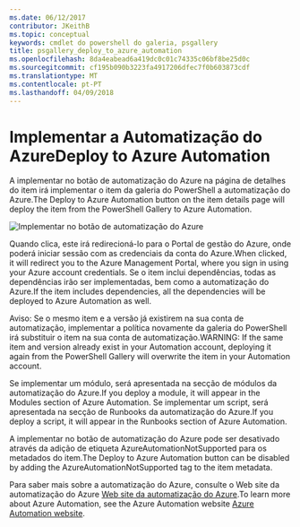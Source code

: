 ```yaml
---
ms.date: 06/12/2017
contributor: JKeithB
ms.topic: conceptual
keywords: cmdlet do powershell do galeria, psgallery
title: psgallery_deploy_to_azure_automation
ms.openlocfilehash: 8da4eabead6a419dc0c01c74335c06bf8be25d0c
ms.sourcegitcommit: cf195b090b3223fa4917206dfec7f0b603873cdf
ms.translationtype: MT
ms.contentlocale: pt-PT
ms.lasthandoff: 04/09/2018
---
```

<a name="deploy-to-azure-automation"></a><span data-ttu-id="010bc-103">Implementar a Automatização do Azure</span><span class="sxs-lookup"><span data-stu-id="010bc-103">Deploy to Azure Automation</span></span>
===========================

<span data-ttu-id="010bc-104">A implementar no botão de automatização do Azure na página de detalhes do item irá implementar o item da galeria do PowerShell a automatização do Azure.</span><span class="sxs-lookup"><span data-stu-id="010bc-104">The Deploy to Azure Automation button on the item details page will deploy the item from the PowerShell Gallery to Azure Automation.</span></span>

![Implementar no botão de automatização do Azure](Images/DeployToAzureAutomationButton.png)

<span data-ttu-id="010bc-106">Quando clica, este irá redirecioná-lo para o Portal de gestão do Azure, onde poderá iniciar sessão com as credenciais da conta do Azure.</span><span class="sxs-lookup"><span data-stu-id="010bc-106">When clicked, it will redirect you to the Azure Management Portal, where you sign in using your Azure account credentials.</span></span>
<span data-ttu-id="010bc-107">Se o item inclui dependências, todas as dependências irão ser implementadas, bem como a automatização do Azure.</span><span class="sxs-lookup"><span data-stu-id="010bc-107">If the item includes dependencies, all the dependencies will be deployed to Azure Automation as well.</span></span>

<span data-ttu-id="010bc-108">Aviso: Se o mesmo item e a versão já existirem na sua conta de automatização, implementar a política novamente da galeria do PowerShell irá substituir o item na sua conta de automatização.</span><span class="sxs-lookup"><span data-stu-id="010bc-108">WARNING:  If the same item and version already exist in your Automation account, deploying it again from the PowerShell Gallery will overwrite the item in your Automation account.</span></span>

<span data-ttu-id="010bc-109">Se implementar um módulo, será apresentada na secção de módulos da automatização do Azure.</span><span class="sxs-lookup"><span data-stu-id="010bc-109">If you deploy a module, it will appear in the Modules section of Azure Automation.</span></span>  <span data-ttu-id="010bc-110">Se implementar um script, será apresentada na secção de Runbooks da automatização do Azure.</span><span class="sxs-lookup"><span data-stu-id="010bc-110">If you deploy a script, it will appear in the Runbooks section of Azure Automation.</span></span>

<span data-ttu-id="010bc-111">A implementar no botão de automatização do Azure pode ser desativado através da adição de etiqueta AzureAutomationNotSupported para os metadados do item.</span><span class="sxs-lookup"><span data-stu-id="010bc-111">The Deploy to Azure Automation button can be disabled by adding the AzureAutomationNotSupported tag to the item metadata.</span></span>

<span data-ttu-id="010bc-112">Para saber mais sobre a automatização do Azure, consulte o Web site da automatização do Azure [Web site da automatização do Azure](http://azure.microsoft.com/services/automation/).</span><span class="sxs-lookup"><span data-stu-id="010bc-112">To learn more about Azure Automation, see the Azure Automation website [Azure Automation website](http://azure.microsoft.com/services/automation/).</span></span>